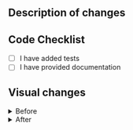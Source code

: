 ## Description of changes
<!-- It is often obvious what changed by looking at the code, so it is more helpful to say _why_ it should be changed -->
<!-- If the Pull Request is not ready to be merged, please use a draft pull request -->

## Code Checklist

- [ ] I have added tests
- [ ] I have provided documentation

<!-- IF THERE ARE ANY BREAKING CHANGES
E.G. IF THERE IS A CHANGE IN AN API OR A NEW API-TOKEN NEEDS TO BE ADDED,
BE SURE TO DOCUMENT THEM, AND INFORM US ABOUT
CHANGES NEEDED TO BE MADE IN OTHER PROJECTS,
OR IN PRODUCTION. 
 -->

<!-- REMOVE FROM HERE AND BELOW IF NO VISUAL CHANGES -->
## Visual changes
<!-- IF DOING ANY DESIGN CHANGE PLEASE ADD BEFORE PICTURES HERE -->

<details>
<summary>Before</summary>
<!-- PASTE BEFORE IMAGE HERE -->

</details>

<details>
<summary>After</summary>
<!-- PASTE AFTER IMAGE HERE -->

</details>
